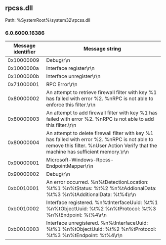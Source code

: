 ## rpcss.dll

Path: %SystemRoot%\system32\rpcss.dll

### 6.0.6000.16386

Message identifier | Message string
--- | ---
0x10000009 | Debug\r\n
0x1000000a | Interface register\r\n
0x1000000b | Interface unregister\r\n
0x71000001 | RPC Error\r\n
0x80000002 | An attempt to retrieve firewall filter with key %1 has failed with error %2. %nRPC is not able to enforce this filter.\r\n
0x80000003 | An attempt to add firewall filter with key %1 has failed with error %2. %nRPC is not able to add this filter.\r\n
0x80000004 | An attempt to delete firewall filter with key %1 has failed with error %2. %nRPC is not able to remove this filter. %nUser Action Verify that the machine has sufficient memory.\r\n
0x90000001 | Microsoft-Windows-Rpcss-EndpointMapper\r\n
0x90000002 | Debug\r\n
0xb0010001 | An error occurred. %n%tDetectionLocation: %t%1 %n%tStatus: %t%2 %n%tAddionalData: %t%3 %n%tAdditionalData: %t%4\r\n
0xb0010002 | Interface registered. %n%tInterfaceUuid: %t%1 %n%tObjectUuid: %t%2 %n%tProtocol: %t%3 %n%tEndpoint: %t%4\r\n
0xb0010003 | Interface unregistered. %n%tInterfaceUuid: %t%1 %n%tObjectUuid: %t%2 %n%tProtocol: %t%3 %n%tEndpoint: %t%4\r\n
